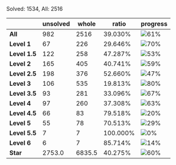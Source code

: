 Solved: 1534, All: 2516

| |unsolved|whole|ratio|progress|
|----|----|----|----|----|
|**All**| 982 | 2516 | 39.030%| ![61%](https://progress-bar.dev/61?title=All) |
|**Level 1**| 67 | 226 | 29.646%| ![70%](https://progress-bar.dev/70?title=Level+1++)|
|**Level 1.5**| 122 | 258 | 47.287%| ![53%](https://progress-bar.dev/53?title=Level+1.5)|
|**Level 2**| 165 | 405 | 40.741%| ![59%](https://progress-bar.dev/59?title=Level+2++)|
|**Level 2.5**| 198 | 376 | 52.660%| ![47%](https://progress-bar.dev/47?title=Level+2.5)|
|**Level 3**| 106 | 535 | 19.813%| ![80%](https://progress-bar.dev/80?title=Level+3++)|
|**Level 3.5**| 93 | 281 | 33.096%| ![67%](https://progress-bar.dev/67?title=Level+3.5)|
|**Level 4**| 97 | 260 | 37.308%| ![63%](https://progress-bar.dev/63?title=Level+4++)|
|**Level 4.5**| 66 | 83 | 79.518%| ![20%](https://progress-bar.dev/20?title=Level+4.5)|
|**Level 5**| 55 | 78 | 70.513%| ![29%](https://progress-bar.dev/29?title=Level+5++)|
|**Level 5.5**| 7 | 7 | 100.000%| ![0%](https://progress-bar.dev/0?title=Level+5.5)|
|**Level 6**| 6 | 7 | 85.714%| ![14%](https://progress-bar.dev/14?title=Level+6++)|
|**Star**|2753.0 | 6835.5 |40.275%| ![60%](https://progress-bar.dev/60?title=Star) |
